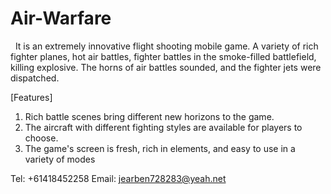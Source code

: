 # Air-Warfare
 
It is an extremely innovative flight shooting mobile game. A variety of rich fighter planes, hot air battles, fighter battles in the smoke-filled battlefield, killing explosive. The horns of air battles sounded, and the fighter jets were dispatched.

[Features]
1. Rich battle scenes bring different new horizons to the game.
2. The aircraft with different fighting styles are available for players to choose.
3. The game's screen is fresh, rich in elements, and easy to use in a variety of modes

Tel: +61418452258
Email: jearben728283@yeah.net
